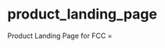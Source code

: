 # product_landing_page
Product Landing Page for FCC                                                                                                    = 